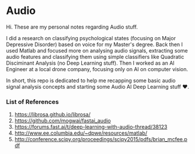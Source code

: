 # Audio

Hi. These are my personal notes regarding Audio stuff.

I did a research on classifying psychological states (focusing on Major Depressive Disorder) based on voice for my Master's degree. Back then I used Matlab and focused more on analysing audio signals, extracting some audio features and classifying them using simple classifiers like Quadratic Disciminant Analysis (no Deep Learning stuff). Then I worked as an AI Engineer at a local drone company, focusing only on AI on computer vision.

In short, this repo is dedicated to help me recapping some basic audio signal analysis concepts and starting some Audio AI Deep Learning stuff ❤️.

### List of References
1. https://librosa.github.io/librosa/
2. https://github.com/mogwai/fastai_audio
3. https://forums.fast.ai/t/deep-learning-with-audio-thread/38123
4. http://www.ee.columbia.edu/~dpwe/resources/matlab/
5. http://conference.scipy.org/proceedings/scipy2015/pdfs/brian_mcfee.pdf

